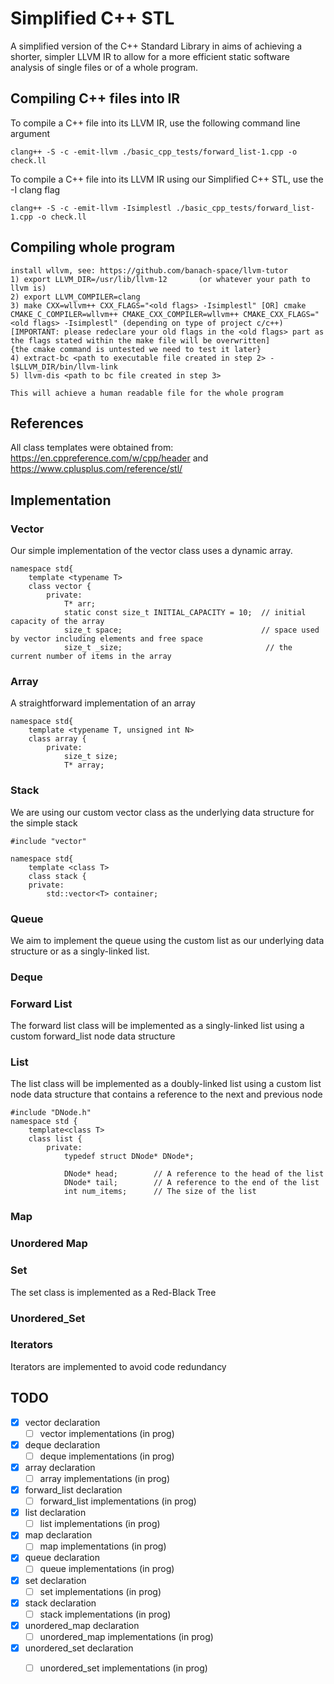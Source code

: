 # Simplified C++ STL

A simplified version of the C++
Standard Library in aims of achieving a shorter, simpler LLVM IR to allow for a more efficient static software analysis of single files or of a whole program.

## Compiling C++ files into IR
To compile a C++ file into its LLVM IR, use the following command line argument
```
clang++ -S -c -emit-llvm ./basic_cpp_tests/forward_list-1.cpp -o check.ll
```

To compile a C++ file into its LLVM IR using our Simplified C++ STL, use the -I clang flag

```
clang++ -S -c -emit-llvm -Isimplestl ./basic_cpp_tests/forward_list-1.cpp -o check.ll
```
## Compiling whole program
```
install wllvm, see: https://github.com/banach-space/llvm-tutor
1) export LLVM_DIR=/usr/lib/llvm-12       (or whatever your path to llvm is)
2) export LLVM_COMPILER=clang
3) make CXX=wllvm++ CXX_FLAGS="<old flags> -Isimplestl" [OR] cmake CMAKE_C_COMPILER=wllvm++ CMAKE_CXX_COMPILER=wllvm++ CMAKE_CXX_FLAGS="<old flags> -Isimplestl" (depending on type of project c/c++) 
[IMPORTANT: please redeclare your old flags in the <old flags> part as the flags stated within the make file will be overwritten] 
{the cmake command is untested we need to test it later}
4) extract-bc <path to executable file created in step 2> -l$LLVM_DIR/bin/llvm-link
5) llvm-dis <path to bc file created in step 3>

This will achieve a human readable file for the whole program
```

## References
All class templates were obtained from: https://en.cppreference.com/w/cpp/header and https://www.cplusplus.com/reference/stl/

## Implementation

### Vector
Our simple implementation of the vector class uses a dynamic array.

```
namespace std{
    template <typename T>
    class vector {
        private:
            T* arr;
            static const size_t INITIAL_CAPACITY = 10;  // initial capacity of the array  
            size_t space;                               // space used by vector including elements and free space
            size_t _size;                                // the current number of items in the array
```

### Array
A straightforward implementation of an array
```
namespace std{
    template <typename T, unsigned int N>
    class array {
        private:
            size_t size;
            T* array;
```

### Stack
We are using our custom vector class as the underlying data structure for the simple stack
```
#include "vector"

namespace std{
    template <class T>
    class stack {
    private:
        std::vector<T> container;
```

### Queue
We aim to implement the queue using the custom list as our underlying data structure or as a singly-linked list.

### Deque

### Forward List
The forward list class will be implemented as a singly-linked list using a custom forward_list node data structure

### List
The list class will be implemented as a doubly-linked list using a custom list node data structure that contains a reference to the next and previous node
```
#include "DNode.h"
namespace std {
    template<class T>
    class list {
        private:
            typedef struct DNode* DNode*;

            DNode* head;        // A reference to the head of the list
            DNode* tail;        // A reference to the end of the list
            int num_items;      // The size of the list
```
### Map

### Unordered Map

### Set
The set class is implemented as a Red-Black Tree

### Unordered_Set

### Iterators
Iterators are implemented to avoid code redundancy

## TODO
- [X]  vector declaration
    - [ ] vector implementations (in prog)
- [X]  deque declaration
    - [ ] deque implementations (in prog)
- [X]  array declaration
    - [ ] array implementations (in prog)
- [X]  forward_list declaration
    - [ ] forward_list implementations (in prog)
- [X]  list declaration
    - [ ] list implementations (in prog)
- [X]  map declaration
    - [ ] map implementations (in prog)
- [X]  queue declaration
    - [ ] queue implementations (in prog)
- [X]  set declaration
    - [ ] set implementations (in prog)
- [X]  stack declaration
    - [ ] stack implementations (in prog)
- [X]  unordered_map declaration
    - [ ] unordered_map implementations (in prog)
- [X]  unordered_set declaration
    - [ ] unordered_set implementations (in prog)

